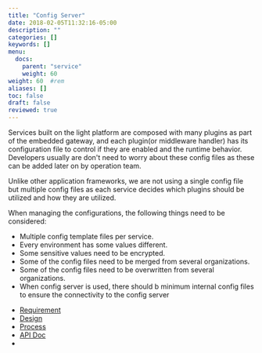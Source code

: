 ```yaml
---
title: "Config Server"
date: 2018-02-05T11:32:16-05:00
description: ""
categories: []
keywords: []
menu:
  docs:
    parent: "service"
    weight: 60
weight: 60	#rem
aliases: []
toc: false
draft: false
reviewed: true
---
```


Services built on the light platform are composed with many plugins as part of the embedded gateway, and each plugin(or middleware handler) has its configuration file to control if they are enabled and the runtime behavior. Developers usually are don't need to worry about these config files as these can be added later on by operation team. 

Unlike other application frameworks, we are not using a single config file but multiple config files as each service decides which plugins should be utilized and how they are utilized. 

When managing the configurations, the following things need to be considered:

* Multiple config template files per service.
* Every environment has some values different.
* Some sensitive values need to be encrypted.
* Some of the config files need to be merged from several organizations.
* Some of the config files need to be overwritten from several organizations.
* When config server is used, there should b minimum internal config files to ensure the connectivity to the config server


- [Requirement](/service/config/requirement/)
- [Design](/service/config/design/)
- [Process](/service/config/process/)
- [API Doc](/service/config/api/)
- 

